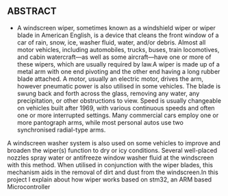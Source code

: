 ## ABSTRACT

* A windscreen wiper, sometimes known as a windshield wiper or wiper blade in American English, is a device that cleans the front window of a car of rain, snow, ice, washer fluid, water, and/or debris. Almost all motor vehicles, including automobiles, trucks, buses, train locomotives, and cabin watercraft—as well as some aircraft—have one or more of these wipers, which are usually required by law.A wiper is made up of a metal arm with one end pivoting and the other end having a long rubber blade attached. A motor, usually an electric motor, drives the arm, however pneumatic power is also utilised in some vehicles. The blade is swung back and forth across the glass, removing any water, any precipitation, or other obstructions to view. Speed is usually changeable on vehicles built after 1969, with various continuous speeds and often one or more interrupted settings. Many commercial cars employ one or more pantograph arms, while most personal autos use two synchronised radial-type arms.

A windscreen washer system is also used on some vehicles to improve and broaden the wiper(s) function to dry or icy conditions. Several well-placed nozzles spray water or antifreeze window washer fluid at the windscreen with this method. When utilised in conjunction with the wiper blades, this mechanism aids in the removal of dirt and dust from the windscreen.In this project I explain about how wiper works based on stm32, an ARM based Microcontroller